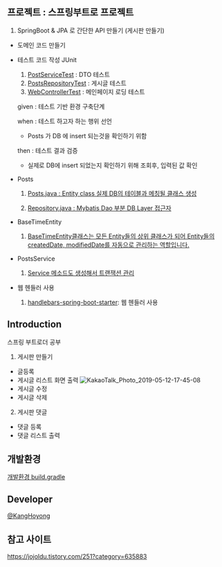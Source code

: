## 프로젝트 : 스프링부트로 프로젝트
1. SpringBoot & JPA 로 간단한 API 만들기 (게시판 만들기)
  - 도메인 코드 만들기 
  - 테스트 코드 작성 JUnit
  
     1. [PostServiceTest](https://github.com/KangHoyong/Spring-webservice/blob/master/web%20/src/test/java/com/example/web/PostsServiceTest.java#L33) : DTO 테스트 
     2. [PostsRepositoryTest](https://github.com/KangHoyong/Spring-webservice/blob/master/web%20/src/test/java/com/example/web/PostsRepositoryTest.java#L28) : 게시글 테스트 
     3. [WebControllerTest](https://github.com/KangHoyong/Spring-webservice/blob/master/web%20/src/test/java/com/example/web/WeControllerTest.java#L21) : 메인페이지 로딩 테스트 
     
     given : 테스트 기반 환경 구축단계 
      
     when : 테스트 하고자 하는 행위 선언
       
       - Posts 가 DB 에 insert 되는것을 확인하기 위함  
      
     then : 테스트 결과 검증 
        
       - 실제로 DB에 insert 되었는지 확인하기 위해 조회후, 입력된 값 확인 
        
  - Posts
    1. [Posts.java : Entity class 실제 DB의 테이블과 메칭될 클래스 생성](https://github.com/KangHoyong/Spring-JPA/blob/master/web_/src/main/java/com/example/web/posts/Posts.java#L24) 

    2. [Repository.java : Mybatis Dao 부분 DB Layer 접근자](https://github.com/KangHoyong/Spring-JPA/blob/master/web_/src/main/java/com/example/web/posts/PostsRepository.java#L10)

  - BaseTimeEntity
    1. [BaseTimeEntity클래스는 모든 Entity들의 상위 클래스가 되어 Entity들의 createdDate, modifiedDate를 자동으로 관리하는 역할입니다.](https://github.com/KangHoyong/Spring-JPA/blob/master/web_/src/main/java/com/example/web/BaseTimeEntity.java) 

  - PostsService 
    1. [Service 메소드도 생성해서 트랜잭션 관리](https://github.com/KangHoyong/Spring-JPA/blob/master/web_/src/main/java/com/example/web/service/PostsService.java#L23)
     
  - 웹 헨들러 사용 
    1. [handlebars-spring-boot-starter](https://github.com/allegro/handlebars-spring-boot-starter): 웹 헨들러 사용 
  
 
## Introduction
스프링 부트로더 공부 
1. 게시판 만들기 
 * 글등록 
 * 게시글 리스트 화면 출력 ![KakaoTalk_Photo_2019-05-12-17-45-08](https://user-images.githubusercontent.com/9815703/57579885-ba145580-74dd-11e9-9caf-0443951eec3a.png)
 * 게시글 수정
 * 게시글 삭제
 
2. 게시판 댓글 
 * 댓글 등록 
 * 댓글 리스트 출력 
 

## 개발환경 
[개발환경 build.gradle](https://github.com/KangHoyong/Spring-JPA/blob/master/web_/build.gradle)


## Developer
[@KangHoyong](https://github.com/KangHoyong)


## 참고 사이트 
https://jojoldu.tistory.com/251?category=635883
